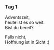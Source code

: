 ### Tag 1

Adventszeit,  
heute ist es so weit.  
Bist du bereit?  
  
Falls nicht,  
Hoffnung ist in Sicht :)